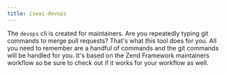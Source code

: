 ```yaml
---
title: iswai-devops
---
```


The `devops` cli is created for maintainers. Are you repeatedly typing git 
commands to merge pull requests? That's what this tool does for you. All you 
need to remember are a handful of commands and the git commands will be handled
for you. It's based on the Zend Framework maintainers workflow so be sure to 
check out if it works for your workflow as well.
